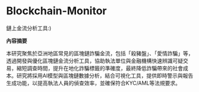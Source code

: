 # Blockchain-Monitor
鏈上金流分析工具:)


**內容摘要**  

本研究聚焦於亞洲地區常見的區塊鏈詐騙金流，包括「殺豬盤」、「愛情詐騙」等，透過開發與優化區塊鏈金流分析工具，協助執法單位與金融機構快速辨識可疑交易，縮短調查時間，提升在地化詐騙標籤的準確度，最終降低詐騙帶來的社會成本。研究將採用AI模型與區塊鏈數據分析，結合可視化工具，提供即時警示與報告生成功能，以提高執法人員的偵查效率，並確保符合KYC/AML等法規要求。
